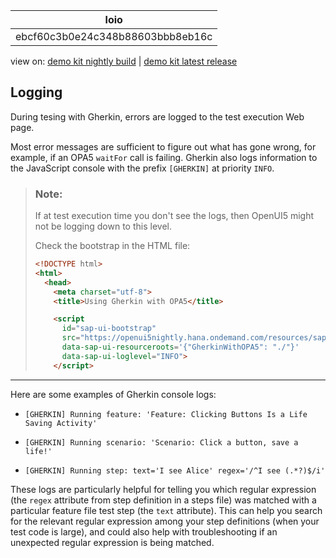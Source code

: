 <!-- loioebcf60c3b0e24c348b88603bbb8eb16c -->

| loio |
| -----|
| ebcf60c3b0e24c348b88603bbb8eb16c |

<div id="loio">

view on: [demo kit nightly build](https://openui5nightly.hana.ondemand.com/#/topic/ebcf60c3b0e24c348b88603bbb8eb16c) | [demo kit latest release](https://openui5.hana.ondemand.com/#/topic/ebcf60c3b0e24c348b88603bbb8eb16c)</div>

## Logging

During tesing with Gherkin, errors are logged to the test execution Web page.

Most error messages are sufficient to figure out what has gone wrong, for example, if an OPA5 `waitFor` call is failing. Gherkin also logs information to the JavaScript console with the prefix `[GHERKIN]` at priority `INFO`.

> ### Note:  
> If at test execution time you don't see the logs, then OpenUI5 might not be logging down to this level.
> 
> Check the bootstrap in the HTML file:
> 
> ```html
> <!DOCTYPE html>
> <html>
>   <head>
>     <meta charset="utf-8">
>     <title>Using Gherkin with OPA5</title>
> 
>     <script
>       id="sap-ui-bootstrap"
>       src="https://openui5nightly.hana.ondemand.com/resources/sap-ui-core.js"
>       data-sap-ui-resourceroots='{"GherkinWithOPA5": "./"}'
>       data-sap-ui-loglevel="INFO">
>     </script>
> ```

***

Here are some examples of Gherkin console logs:

-   `[GHERKIN] Running feature: 'Feature: Clicking Buttons Is a Life Saving Activity'`

-   `[GHERKIN] Running scenario: 'Scenario: Click a button, save a life!'`

-   `[GHERKIN] Running step: text='I see Alice' regex='/^I see (.*?)$/i'`


These logs are particularly helpful for telling you which regular expression \(the `regex` attribute from step definition in a steps file\) was matched with a particular feature file test step \(the `text` attribute\). This can help you search for the relevant regular expression among your step definitions \(when your test code is large\), and could also help with troubleshooting if an unexpected regular expression is being matched.

